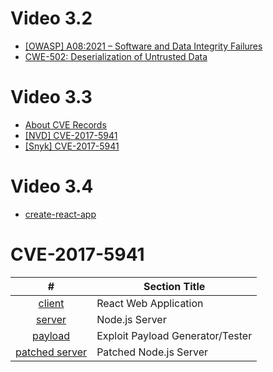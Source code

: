 # Video 3.2

* [[OWASP] A08:2021 – Software and Data Integrity Failures](https://owasp.org/Top10/A08_2021-Software_and_Data_Integrity_Failures/)
* [CWE-502: Deserialization of Untrusted Data](https://cwe.mitre.org/data/definitions/502.html)

# Video 3.3

* [About CVE Records](https://cve.mitre.org/cve/identifiers/index.html)
* [[NVD] CVE-2017-5941](https://nvd.nist.gov/vuln/detail/CVE-2017-5941)
* [[Snyk] CVE-2017-5941](https://snyk.io/test/npm/node-serialize)

# Video 3.4

* [create-react-app](https://github.com/facebook/create-react-app)

# CVE-2017-5941
| **#** | **Section Title** |
| :---: | --- |
| [client](CVE-2017-5941/vuln-app/client/) | React Web Application |
| [server](CVE-2017-5941/vuln-app/server/) | Node.js Server |
| [payload](CVE-2017-5941/vuln-app/payload/) | Exploit Payload Generator/Tester |
| [patched server](CVE-2017-5941/vuln-app/server-patched/) | Patched Node.js Server |
